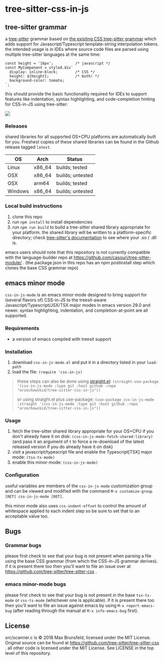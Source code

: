# tree-sitter-css-in-js

## tree-sitter grammar

a [tree-sitter](https://tree-sitter.github.io/tree-sitter/) grammar based on [the existing CSS tree-sitter grammar](https://github.com/tree-sitter/tree-sitter-css) which adds support for Javascript/Typescript template-string interpolation tokens.  the intended usage is in IDEs where source code files are parsed using multiple tree-sitter languages at the same time:

```
const height = '16px';          /* javascript */
const MyComponent = styled.div`
  display: inline-block;        /* CSS */
  height: ${height};            /* both! */
  background-color: tomato;
`;
```

this should provide the basic functionality required for IDEs to support features like indentation, syntax highlighting, and code-completion hinting for CSS-in-JS using tree-sitter:

![](https://repository-images.githubusercontent.com/515372828/a6f10257-e841-4553-9ccf-b7e6cd525b18)

### Releases

shared libraries for all supported OS+CPU platforms are automatically built for you.  Freshest copies of these shared libraries can be found in the Github release tagged `latest`.

| OS      | Arch    | Status           |
|---------|---------|------------------|
| Linux   | x86\_64 | builds; tested   |
| OSX     | x86\_64 | builds; untested |
| OSX     | arm64   | builds; tested   |
| Windows | x86\_64 | builds; untested |

### Local build instructions

1. clone this repo
2. run `npm install` to install dependencies
3. run `npm run build` to build a tree-sitter shared library appropriate for your platform.  the shared library will be written to a platform-specific directory; check [tree-sitter's documentation](https://tree-sitter.github.io/tree-sitter/syntax-highlighting#per-user-configuration) to see where your .so / .dll is.

emacs users should note that this repository is not currently compatible with the language-builder repo at https://github.com/casouri/tree-sitter-module/ .  (the package.json in this repo has an npm postinstall step which clones the base CSS grammar repo)

## emacs minor mode

`css-in-js-mode` is an emacs minor mode designed to bring support for (several flavors of) CSS-in-JS to the treesit-aware Javascript/Typescript/JSX/TSX major modes in emacs version 29.0 and newer.  syntax highlighting, indentation, and completion-at-point are all supported.

### Requirements

- a version of emacs compiled with treesit support

### Installation

1. download `css-in-js-mode.el` and put it in a directory listed in your `load-path`
1. load the file: `(require 'css-in-js)`

> these steps can also be done using [straight.el](https://github.com/radian-software/straight.el):
> `(straight-use-package '(css-in-js-mode :type git :host github :repo "orzechowskid/tree-sitter-css-in-js"))`
>
> or using straight.el plus use-package:
> `(use-package css-in-js-mode
>   :straight '(css-in-js-mode :type git :host github :repo "orzechowskid/tree-sitter-css-in-js"))`

### Usage

1. fetch the tree-sitter shared library appropriate for your OS+CPU if you don't already have it on disk: `(css-in-js-mode-fetch-shared-library)` (and pass it an argument of `t` to force a re-download of the latest released version if you do already have it on disk)
1. visit a javascript/typescript file and enable the Typescript[TSX] major mode: `(tsx-ts-mode)`
1. enable this minor-mode: `(css-in-js-mode)`

### Configuration

useful variables are members of the `css-in-js-mode` customization group and can be viewed and modified with the command `M-x customize-group [RET] css-in-js-mode [RET]`.

this minor mode also uses `css-indent-offset` to control the amount of whitespace applied to each indent step so be sure to set that to an acceptable value too.

## Bugs

### Grammar bugs

please first check to see that your bug is not present when parsing a file using the base CSS grammar (from which the CSS-in-JS grammar derives).  if it is present there too then you'll want to file an issue over at https://github.com/tree-sitter/tree-sitter-css .

### emacs minor-mode bugs

please first check to see that your bug is not present in the base `tsx-ts-mode` or `css-ts-mode` (whichever one is applicable).  if it is present there too then you'll want to file an issue against emacs by using `M-x report-emacs-bug` (after reading through the manual at `M-x info-emacs-bug` first).

## License

src/scanner.c is &copy; 2018 Max Brunsfeld, licensed under the MIT License.  Original source can be found at https://github.com/tree-sitter/tree-sitter-css .
all other code is licensed under the MIT License.  See LICENSE in the top level of this repository.

